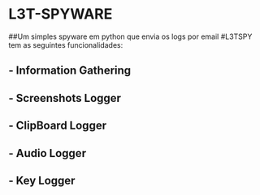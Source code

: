 # L3T-SPYWARE
##Um simples spyware em python que envia os logs por email
#L3TSPY tem as seguintes funcionalidades:
##   - Information Gathering
##   - Screenshots Logger
##   - ClipBoard Logger
##   - Audio Logger
##   - Key Logger

